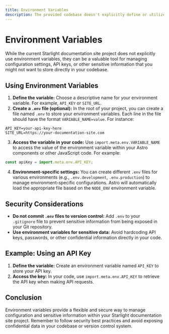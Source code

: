 ```yaml
---
title: Environment Variables
description: The provided codebase doesn't explicitly define or utilize environment variables. However, this section will explain how you can incorporate them into your project if needed. 
---
```


# Environment Variables

While the current Starlight documentation site project does not explicitly use environment variables, they can be a valuable tool for managing configuration settings, API keys, or other sensitive information that you might not want to store directly in your codebase. 

## Using Environment Variables

1.  **Define the variable:** Choose a descriptive name for your environment variable. For example, `API_KEY` or `SITE_URL`.
2.  **Create a `.env` file (optional):** In the root of your project, you can create a file named `.env` to store your environment variables. Each line in the file should have the format `VARIABLE_NAME=value`. For instance:

```
API_KEY=your-api-key-here
SITE_URL=https://your-documentation-site.com
```

3.  **Access the variable in your code:** Use `import.meta.env.VARIABLE_NAME` to access the value of the environment variable within your Astro components or other JavaScript code. For example:

```javascript
const apiKey = import.meta.env.API_KEY;
```

4.  **Environment-specific settings:** You can create different `.env` files for various environments (e.g., `.env.development`, `.env.production`) to manage environment-specific configurations. Astro will automatically load the appropriate file based on the `NODE_ENV` environment variable. 

## Security Considerations

*   **Do not commit `.env` files to version control:**  Add `.env` to your `.gitignore` file to prevent sensitive information from being exposed in your Git repository.
*   **Use environment variables for sensitive data:** Avoid hardcoding API keys, passwords, or other confidential information directly in your code. 

## Example: Using an API Key

1.  **Define the variable:** Create an environment variable named `API_KEY` to store your API key. 
2.  **Access the key:** In your code, use `import.meta.env.API_KEY` to retrieve the API key when making API requests. 

## Conclusion

Environment variables provide a flexible and secure way to manage configuration and sensitive information within your Starlight documentation site project. Remember to follow security best practices and avoid exposing confidential data in your codebase or version control system. 
